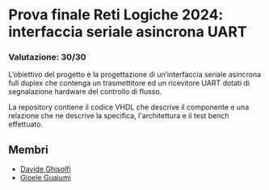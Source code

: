 # Prova finale Reti Logiche 2024: interfaccia seriale asincrona UART


### Valutazione: 30/30
L’obiettivo del progetto è la progettazione di un’interfaccia seriale asincrona full duplex che
contenga un trasmettitore ed un ricevitore UART dotati di segnalazione hardware del controllo
di flusso.

La repository contiene il codice VHDL che descrive il componente e una relazione che ne descrive la specifica, l'architettura e il test bench effettuato.
## Membri
- [Davide Ghisolfi](https://github.com/DavideGhiiso)
- [Gioele Guaiumi](https://github.com/Zendikcar)
